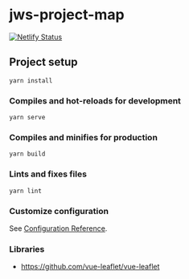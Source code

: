 # jws-project-map

[![Netlify Status](https://api.netlify.com/api/v1/badges/5988496d-934c-45f8-9a59-df1fc3e75c16/deploy-status)](https://app.netlify.com/sites/jws-projects-map/deploys)

## Project setup
```
yarn install
```

### Compiles and hot-reloads for development
```
yarn serve
```

### Compiles and minifies for production
```
yarn build
```

### Lints and fixes files
```
yarn lint
```

### Customize configuration
See [Configuration Reference](https://cli.vuejs.org/config/).

### Libraries

- https://github.com/vue-leaflet/vue-leaflet

